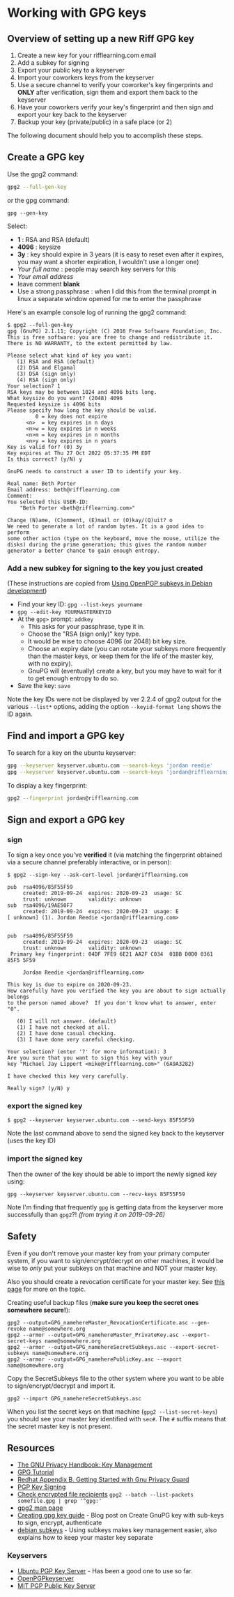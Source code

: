 # Working with GPG keys #

## Overview of setting up a new Riff GPG key

1. Create a new key for your rifflearning.com email
1. Add a subkey for signing
1. Export your public key to a keyserver
1. Import your coworkers keys from the keyserver
1. Use a secure channel to verify your coworker's key fingerprints and **ONLY** after verification,
   sign them and export them back to the keyserver
1. Have your coworkers verify your key's fingerprint and then sign and export your key back to the keyserver
1. Backup your key (private/public) in a safe place (or 2)

The following document should help you to accomplish these steps.


## Create a GPG key ##

Use the gpg2 command:
```sh
gpg2 --full-gen-key
```
or the gpg command:
```
gpg --gen-key
```

Select:

- **1** : RSA and RSA (default)
- **4096** : keysize
- **3y** : key should expire in 3 years (it is easy to reset even after it expires, you may want a shorter expiration, I wouldn't use a longer one)
- _Your full name_ : people may search key servers for this
- _Your email address_
- leave comment **blank**
- Use a strong passphrase : when I did this from the terminal prompt in linux a separate window opened for me to enter the passphrase

Here's an example console log of running the gpg2 command:
```console
$ gpg2 --full-gen-key
gpg (GnuPG) 2.1.11; Copyright (C) 2016 Free Software Foundation, Inc.
This is free software: you are free to change and redistribute it.
There is NO WARRANTY, to the extent permitted by law.

Please select what kind of key you want:
   (1) RSA and RSA (default)
   (2) DSA and Elgamal
   (3) DSA (sign only)
   (4) RSA (sign only)
Your selection? 1
RSA keys may be between 1024 and 4096 bits long.
What keysize do you want? (2048) 4096
Requested keysize is 4096 bits
Please specify how long the key should be valid.
         0 = key does not expire
      <n>  = key expires in n days
      <n>w = key expires in n weeks
      <n>m = key expires in n months
      <n>y = key expires in n years
Key is valid for? (0) 3y
Key expires at Thu 27 Oct 2022 05:37:35 PM EDT
Is this correct? (y/N) y

GnuPG needs to construct a user ID to identify your key.

Real name: Beth Porter
Email address: beth@rifflearning.com
Comment: 
You selected this USER-ID:
    "Beth Porter <beth@rifflearning.com>"

Change (N)ame, (C)omment, (E)mail or (O)kay/(Q)uit? o
We need to generate a lot of random bytes. It is a good idea to perform
some other action (type on the keyboard, move the mouse, utilize the
disks) during the prime generation; this gives the random number
generator a better chance to gain enough entropy.
```

### Add a new subkey for signing to the key you just created

(These instructions are copied from [Using OpenPGP subkeys in Debian development][debian subkeys])

- Find your key ID: `gpg --list-keys yourname`
- `gpg --edit-key YOURMASTERKEYID`
- At the `gpg>` prompt: `addkey`
    - This asks for your passphrase, type it in.
    - Choose the "RSA (sign only)" key type.
    - It would be wise to choose 4096 (or 2048) bit key size.
    - Choose an expiry date (you can rotate your subkeys more frequently than the master keys, or keep them for the life of the master key, with no expiry).
    - GnuPG will (eventually) create a key, but you may have to wait for it to get enough entropy to do so.
- Save the key: `save`

Note the key IDs were not be displayed by ver 2.2.4 of gpg2 output for the various `--list*` options,
adding the option `--keyid-format long` shows the ID again.


## Find and import a GPG key ##

To search for a key on the ubuntu keyserver:

```sh
gpg --keyserver keyserver.ubuntu.com --search-keys 'jordan reedie'
gpg --keyserver keyserver.ubuntu.com --search-keys 'jordan@rifflearning.com'
```

To display a key fingerprint:

```sh
gpg2 --fingerprint jordan@rifflearning.com
```

## Sign and export a GPG key ##

### sign ###
To sign a key once you've **verified** it (via matching the fingerprint obtained via a secure
channel preferably interactive, or in person):

```console
$ gpg2 --sign-key --ask-cert-level jordan@rifflearning.com

pub  rsa4096/85F55F59
     created: 2019-09-24  expires: 2020-09-23  usage: SC
     trust: unknown       validity: unknown
sub  rsa4096/19AE50F7
     created: 2019-09-24  expires: 2020-09-23  usage: E
[ unknown] (1). Jordan Reedie <jordan@rifflearning.com>


pub  rsa4096/85F55F59
     created: 2019-09-24  expires: 2020-09-23  usage: SC
     trust: unknown       validity: unknown
 Primary key fingerprint: 04DF 7FE9 6E21 AA2F C034  01BB D0D0 0361 85F5 5F59

     Jordan Reedie <jordan@rifflearning.com>

This key is due to expire on 2020-09-23.
How carefully have you verified the key you are about to sign actually belongs
to the person named above?  If you don't know what to answer, enter "0".

   (0) I will not answer. (default)
   (1) I have not checked at all.
   (2) I have done casual checking.
   (3) I have done very careful checking.

Your selection? (enter '?' for more information): 3
Are you sure that you want to sign this key with your
key "Michael Jay Lippert <mike@rifflearning.com>" (6A9A3282)

I have checked this key very carefully.

Really sign? (y/N) y
```

### export the signed key ###
```
$ gpg2 --keyserver keyserver.ubuntu.com --send-keys 85F55F59
```

Note the last command above to send the signed key back to the keyserver (uses the key ID)

### import the signed key ###
Then the owner of the key should be able to import the newly signed key using:
```
gpg --keyserver keyserver.ubuntu.com --recv-keys 85F55F59
```

Note I'm finding that frequently `gpg` is getting data from the keyserver more successfully than
`gpg2`?! _(from trying it on 2019-09-26)_

## Safety

Even if you don't remove your master key from your primary computer system, if you want to
sign/encrypt/decrypt on other machines, it would be wise to _only_ put your subkeys on that
machine and NOT your master key.

Also you should create a revocation certificate for your master key. See [this page][rh-revocation] for more
on the topic.

Creating useful backup files (**make sure you keep the secret ones somewhere secure!**):
```
gpg2 --output=GPG_namehereMaster_RevocationCertificate.asc --gen-revoke name@somewhere.org
gpg2 --armor --output=GPG_namehereMaster_PrivateKey.asc --export-secret-keys name@somewhere.org
gpg2 --armor --output=GPG_namehereSecretSubkeys.asc --export-secret-subkeys name@somewhere.org
gpg2 --armor --output=GPG_nameherePublicKey.asc --export name@somewhere.org
```

Copy the SecretSubkeys file to the other system where you want to be able to sign/encrypt/decrypt
and import it.
```
gpg2 --import GPG_namehereSecretSubkeys.asc
```

When you list the secret keys on that machine (`gpg2 --list-secret-keys`) you should see your
master key identified with `sec#`. The `#` suffix means that the secret master key is not present.

## Resources

- [The GNU Privacy Handbook: Key Management][gpg_keymgmt]
- [GPG Tutorial][]
- [Redhat Appendix B. Getting Started with Gnu Privacy Guard][redhat-gpg-doc]
- [PGP Key Signing][pgp-key-signing]
- [Check encrypted file recipients][check-file-recipients]
  `gpg2 --batch --list-packets somefile.gpg | grep '^gpg:'`
- [gpg2 man page][gpg2-man]
- [Creating gpg key guide][] - Blog post on Create GnuPG key with sub-keys to sign, encrypt, authenticate
- [debian subkeys][] - Using subkeys makes key management easier, also explains how to keep your master key separate

### Keyservers
- [Ubuntu PGP Key Server][] - Has been a good one to use so far.
- [OpenPGPkeyserver][]
- [MIT PGP Public Key Server][]


[gpg_keymgmt]: <https://www.gnupg.org/gph/en/manual/c235.html>
[GPG Tutorial]: <https://futureboy.us/pgp.html>
[redhat-gpg-doc]: <https://access.redhat.com/documentation/en-US/Red_Hat_Enterprise_Linux/4/html/Step_by_Step_Guide/ch-gnupg.html>
[rh-revocation]: <https://access.redhat.com/documentation/en-US/Red_Hat_Enterprise_Linux/4/html/Step_by_Step_Guide/s1-gnupg-revocation.html>
[pgp-key-signing]: <https://www.phildev.net/pgp/gpgsigning.html>
[check-file-recipients]: <https://security.stackexchange.com/questions/85157/can-i-check-who-can-decrypt-my-gpg-message-after-i-encrypt-it>
[gpg2-man]: <https://www.linux.org/docs/man1/gpg2.html>
[Creating gpg key guide]: <https://blog.tinned-software.net/create-gnupg-key-with-sub-keys-to-sign-encrypt-authenticate/>
[debian subkeys]: <https://wiki.debian.org/Subkeys>


[OpenPGPkeyserver]: <http://keys.gnupg.net/>
[MIT PGP Public Key Server]: <https://pgp.mit.edu/>
[Ubuntu PGP Key Server]: <https://keyserver.ubuntu.com/>